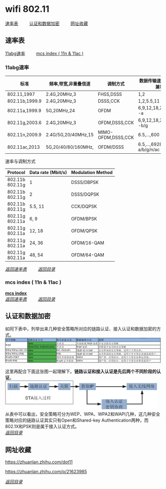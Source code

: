 # wifi 802.11
[速率表](#速率表)  &emsp;&emsp;  [认证和数据加密](#认证和数据加密)  &emsp;&emsp;  [网址收藏](#网址收藏)  


## 速率表
[11abg速率](#11abg速率)  &emsp;&emsp;  [mcs index ( 11n & 11ac )](#mcs-index-(-11n-&-11ac-))  
### 11abg速率
| 标准           | 频率,带宽,非重叠信道 | 调制方式           | 数据传输速率(Mbps) -兼容性  | 传输距离(m) |
| -------------- | -------------------- | ------------------ | --------------------------- | ----------- |
| 802.11,1997    | 2.4G,20MHz,3         | FHSS,DSSS          | 1,2                         | 20~100      |
| 802.11b,1999.9 | 2.4G,20MHz,3         | DSSS,CCK           | 1,2,5.5,11  -b              | 38~140      |
| 802.11a,1999.9 | 5G,20MHz,24          | OFDM               | 6,9,12,18,24,36,48,54  -a   | 35~120      |
| 802.11g,2003.6 | 2.4G,20MHz,3         | OFDM,DSSS,CCK      | 6,9,12,18,24,36,48,54  -b/g | 38~140      |
| 802.11n,2009.9 | 2.4G/5G,20/40MHz,15  | MIMO-OFDM,DSSS,CCK | 6.5,…,600  -a/b/g/n         | 70~250      |
| 802.11ac,2013  | 5G,20/40/80/160MHz,  | OFDM/DSSS          | 6.5,…,6928  -a/b/g/n/ac     | 38~140      |

速率与调制方式

| **Protocol**        | **Data rate (Mbit/s)** | **Modulation Method** |
| ------------------- | ---------------------- | --------------------- |
| 802.11b<br>802.11g | 1                      | DSSS/DBPSK            |
| 802.11b<br>802.11g | 2                      | DSSS/DQPSK            |
| 802.11b<br>802.11g | 5.5, 11                | CCK/DQPSK             |
| 802.11g<br>802.11a | 6, 9                   | OFDM/BPSK             |
| 802.11g<br>802.11a | 12, 18                 | OFDM/QPSK             |
| 802.11g<br>802.11a | 24, 36                 | OFDM/16-QAM           |
| 802.11g<br>802.11a | 48, 54                 | OFDM/64-QAM           |

[*返回速率表*](#速率表)    &emsp;&emsp;    [*返回目录*](#wifi-80211)  


### mcs index ( 11n & 11ac )
[**mcs index**](https://github.com/gaheadus/daily_use/blob/master/wifi_bluetooth/mcs-index-11n-11ac.pdf "mcs index")  
[*返回速率表*](#速率表)    &emsp;&emsp;    [*返回目录*](#wifi-80211)  



## 认证和数据加密
如同下表中，列举出来几种安全策略所对应的链路认证、接入认证和数据加密的方式。  
![几种安全策略所对应的链路认证、接入认证和数据加密的方式](https://github.com/gaheadus/daily_use/blob/master/Resources/%E5%87%A0%E7%A7%8D%E5%AE%89%E5%85%A8%E7%AD%96%E7%95%A5%E6%89%80%E5%AF%B9%E5%BA%94%E7%9A%84%E9%93%BE%E8%B7%AF%E8%AE%A4%E8%AF%81%E3%80%81%E6%8E%A5%E5%85%A5%E8%AE%A4%E8%AF%81%E5%92%8C%E6%95%B0%E6%8D%AE%E5%8A%A0%E5%AF%86%E7%9A%84%E6%96%B9%E5%BC%8F.PNG)  

这里再配合下面这张图一起理解下。**链路认证和接入认证是先后两个不同阶段的认证**。  
![链路认证和接入认证是先后两个不同阶段的认证](https://github.com/gaheadus/daily_use/blob/master/Resources/%E9%93%BE%E8%B7%AF%E8%AE%A4%E8%AF%81%E5%92%8C%E6%8E%A5%E5%85%A5%E8%AE%A4%E8%AF%81%E6%98%AF%E5%85%88%E5%90%8E%E4%B8%A4%E4%B8%AA%E4%B8%8D%E5%90%8C%E9%98%B6%E6%AE%B5%E7%9A%84%E8%AE%A4%E8%AF%81.png)  
从表中可以看出，安全策略可分为WEP、WPA、WPA2和WAPI几种，这几种安全策略对应的链路认证其实只有Open和Shared-key Authentication两种，而802.1X和PSK则是属于接入认证方式。  
[*返回目录*](#wifi-80211)  



## 网址收藏
https://zhuanlan.zhihu.com/dot11

https://zhuanlan.zhihu.com/p/21623985

[*返回目录*](#wifi-80211)  

